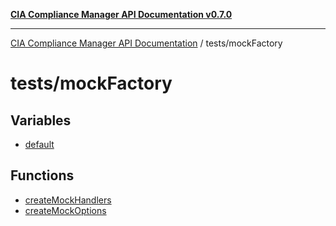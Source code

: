 [**CIA Compliance Manager API Documentation v0.7.0**](../../README.md)

***

[CIA Compliance Manager API Documentation](../../modules.md) / tests/mockFactory

# tests/mockFactory

## Variables

- [default](variables/default.md)

## Functions

- [createMockHandlers](functions/createMockHandlers.md)
- [createMockOptions](functions/createMockOptions.md)

